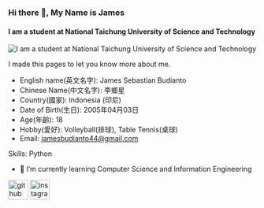 ### Hi there 👋, My Name is James
#### I am a student at National Taichung University of Science and Technology
![I am a student at National Taichung University of Science and Technology](https://pbs.twimg.com/profile_images/1728697270726709248/Zt5NxEPq_400x400.jpg)

I made this pages to let you know more about me.
* English name(英文名字): James Sebastian Budianto
* Chinese Name(中文名字): 李鄉星
* Country(國家): Indonesia (印尼)
* Date of Birth(生日): 2005年04月03日
* Age(年齡): 18
* Hobby(愛好): Volleyball(排球), Table Tennis(桌球)
* Email: jamesbudianto44@gmail.com

Skills: Python

- 🌱 I’m currently learning Computer Science and Information Engineering 


[<img src='https://cdn.jsdelivr.net/npm/simple-icons@3.0.1/icons/github.svg' alt='github' height='40'>](https://github.com/jamessebastianb)  [<img src='https://cdn.jsdelivr.net/npm/simple-icons@3.0.1/icons/instagram.svg' alt='instagram' height='40'>](https://www.instagram.com/jamessebastianb/)  

